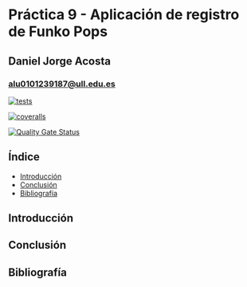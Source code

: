 # Práctica 9 - Aplicación de registro de Funko Pops

## Daniel Jorge Acosta

### alu0101239187@ull.edu.es

[![tests](https://github.com/ULL-ESIT-INF-DSI-2223/ull-esit-inf-dsi-22-23-prct09-funko-app-alu0101239187/actions/workflows/node.js.yml/badge.svg)](https://github.com/ULL-ESIT-INF-DSI-2223/ull-esit-inf-dsi-22-23-prct09-funko-app-alu0101239187/actions/workflows/node.js.yml)

[![coveralls](https://github.com/ULL-ESIT-INF-DSI-2223/ull-esit-inf-dsi-22-23-prct09-funko-app-alu0101239187/actions/workflows/coveralls.yml/badge.svg)](https://github.com/ULL-ESIT-INF-DSI-2223/ull-esit-inf-dsi-22-23-prct09-funko-app-alu0101239187/actions/workflows/coveralls.yml)

[![Quality Gate Status](https://sonarcloud.io/api/project_badges/measure?project=ULL-ESIT-INF-DSI-2223_ull-esit-inf-dsi-22-23-prct09-funko-app-alu0101239187&metric=alert_status)](https://sonarcloud.io/summary/new_code?id=ULL-ESIT-INF-DSI-2223_ull-esit-inf-dsi-22-23-prct09-funko-app-alu0101239187)

## Índice

- [Introducción](https://ull-esit-inf-dsi-2223.github.io/ull-esit-inf-dsi-22-23-prct09-funko-app-alu0101239187/#introducción)
- [Conclusión](https://ull-esit-inf-dsi-2223.github.io/ull-esit-inf-dsi-22-23-prct09-funko-app-alu0101239187/#conclusión)
- [Bibliografía](https://ull-esit-inf-dsi-2223.github.io/ull-esit-inf-dsi-22-23-prct09-funko-app-alu0101239187/#bibliografía)

## Introducción

## Conclusión

## Bibliografía
